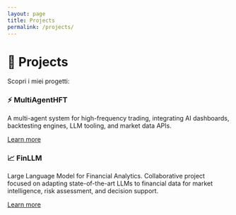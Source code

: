 ```yaml
---
layout: page
title: Projects
permalink: /projects/
---
```


<!-- markdownlint-disable MD033 -->

# 🚀 Projects

Scopri i miei progetti:

<div class="projects-grid">
	<div class="project-card" style="background-image: url('/assets/images/project1.jpg');">
		<h3>⚡ MultiAgentHFT</h3>
		<p>A multi-agent system for high-frequency trading, integrating AI dashboards, backtesting engines, LLM tooling, and market data APIs.</p>
		<a href="/projects/multiagenthft/" class="project-link">Learn more</a>
	</div>
	<div class="project-card" style="background-image: url('/assets/images/finllm.jpg');">
		<h3>📈 FinLLM</h3>
		<p>Large Language Model for Financial Analytics. Collaborative project focused on adapting state-of-the-art LLMs to financial data for market intelligence, risk assessment, and decision support.</p>
		<a href="/projects/finllm/" class="project-link">Learn more</a>
	</div>
</div>

<!-- markdownlint-enable MD033 -->
